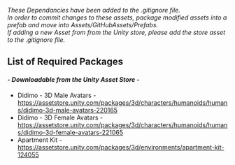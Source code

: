 _These Dependancies have been added to the .gitignore file.  
In order to commit changes to these assets, package modified assets into a prefab and move into Assets/GitHubAssets/Prefabs.  
If adding a new Asset from from the Unity store, please add the store asset to the .gitignore file._

## List of Required Packages  
#### *- Downloadable from the Unity Asset Store -*  
- Didimo - 3D Male Avatars - https://assetstore.unity.com/packages/3d/characters/humanoids/humans/didimo-3d-male-avatars-220165    
- Didimo - 3D Female Avatars - https://assetstore.unity.com/packages/3d/characters/humanoids/humans/didimo-3d-female-avatars-221065  
- Apartment Kit - https://assetstore.unity.com/packages/3d/environments/apartment-kit-124055  
